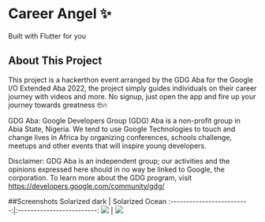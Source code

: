 # Career Angel ✨

Built with Flutter for you

## About This Project

This project is a hackerthon event arranged by the GDG Aba for the Google I/O Extended Aba 2022, the project simply guides individuals on their career journey with videos and more. No signup, just open the app and fire up your journey towards greatness 🤓🔥

GDG Aba:
Google Developers Group (GDG) Aba is a non-profit group in Abia State, Nigeria. We tend to use Google Technologies to touch and change lives in Africa by organizing conferences, schools challenge, meetups and other events that will inspire young developers.

Disclaimer: GDG Aba is an independent group; our activities and the opinions expressed here should in no way be linked to Google, the corporation. To learn more about the GDG program, visit https://developers.google.com/community/gdg/

##Screenshots
Solarized dark             |  Solarized Ocean
:-------------------------:|:-------------------------:
![]([](https://github.com/zubisofts/career_angel/blob/master/assets/files/a67565d3-9285-4efe-bd05-1b5b5b1cec89.jpg?raw=true))  |  ![]([](https://github.com/zubisofts/career_angel/blob/master/assets/files/9c19e077-79db-488e-9c7c-285c94777c7e.jpg?raw=true))
